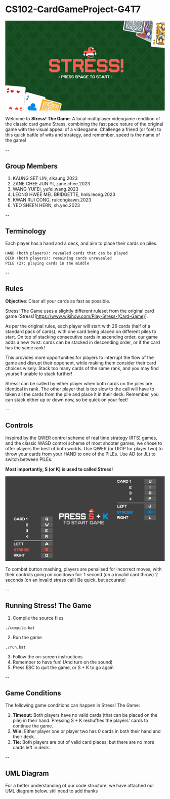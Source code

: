# CS102-CardGameProject-G4T7

![Stress Splash](./images/intro.png)

Welcome to **Stress! The Game**: A local multiplayer videogame rendition of the classic card game Stress, combining the fast pace nature of the original game with the visual appeal of a videogame.
Challenge a friend (or foe!) to this quick battle of wits and strategy, and remember, speed is the name of the game!

--

## Group Members
1. KAUNG SET LIN, slkaung.2023
2. ZANE CHEE JUN YI, zane.chee.2023
3. WANG YUFEI, yufei.wang.2023
4. LEONG HWEE MEL BRIDGETTE, hmb.leong.2023
5. KWAN RUI CONG, ruicongkawn.2023
6. YEO SHEEN HERN, sh.yeo.2023

--

## Terminology
Each player has a hand and a deck, and aim to place their cards on piles.

	HAND (both players): revealed cards that can be played
	DECK (both players): remaining cards unrevealed
	PILE (2): playing cards in the middle

--

## Rules

**Objective**: Clear all your cards as fast as possible.

Stress! The Game uses a slightly different ruleset from the original card game (Stress)[https://www.wikihow.com/Play-Stress-(Card-Game)]. 

As per the original rules, each player will start with 26 cards (half of a standard pack of cards), with one card being placed on different piles to start.
On top of stacking consecutive cards in ascending order, our game adds a new twist: cards can be stacked in descending order, or if the card has the same rank!

This provides more opportunities for players to interrupt the flow of the game and disrupt their opponent, while making them consider their card choices wisely. Stack too many cards of the same rank, and you may find yourself unable to stack further!

Stress! can be called by either player when both cards on the piles are identical in rank. The other player that is too slow to the call will have to taken all the cards from the pile and place it in their deck. Remember, you can stack either up or down now, so be quick on your feet!

--

## Controls

Inspired by the QWER control scheme of real time strategy (RTS) games, and the classic WASD control scheme of most shooter games, we chose to offer players the best of both worlds. 
Use QWER (or UIOP for player two) to throw your cards from your HAND to one of the PILEs.
Use AD (or JL) to switch between PILEs. 

**Most importantly, S (or K) is used to called Stress!**

![Stress Controls](./images/dialog.png)

To combat button mashing, players are penalised for incorrect moves, with their controls going on cooldown for:
1 second (on a invalid card throw)
2 seconds (on an invalid stress call)
Be quick, but accurate!

--

## Running Stress! The Game

1. Compile the source files
```
./compile.bat
```
2. Run the game
```
./run.bat
```
3. Follow the on-screen instructions
4. Remember to have fun! (And turn on the sound)
5. Press ESC to quit the game, or S + K to go again

--

## Game Conditions
The following game conditions can happen in Stress! The Game:
1. **Timeout:** Both players have no valid cards (that can be placed on the pile) in their hand. Pressing S + K reshuffles the players' cards to continue the game.
2. **Win:** Either player one or player two has 0 cards in both their hand and their deck.
3. **Tie:** Both players are out of valid card places, but there are no more cards left in deck.

--

## UML Diagram
For a better understanding of our code structure, we have attached our UML diagram below.
still need to add thanks
